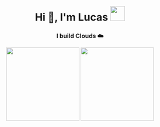 <h1 align="center">Hi 👋, I'm Lucas <img height="40" src="https://c.tenor.com/rLOjyzhrq2cAAAAi/parrot-dancing-parrot.gif"></h1>
<h3 align="center">I build Clouds ☁️</h3>

<p align= "center">
  <img height= "200" src="https://github-readme-stats.vercel.app/api?username=draescherl&theme=onedark&show_icons=true&hide_rank=true&count_private=true&hide_border=true" />
  <img height= "200" src="https://github-readme-stats.vercel.app/api/top-langs/?username=draescherl&theme=onedark&layout=compact&langs_count=6&hide_border=true&hide=html,vue,scss,css,makefile" />
</p>
